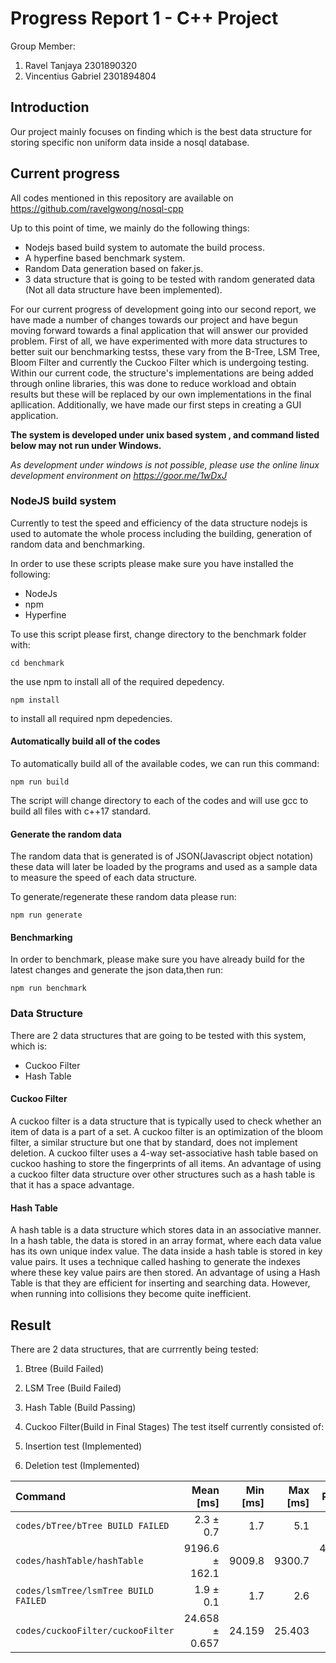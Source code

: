 # Progress Report 1 - C++ Project

Group Member:

1. Ravel Tanjaya 2301890320
2. Vincentius Gabriel 2301894804

## Introduction

Our project mainly focuses on finding which is the best data structure for storing specific non uniform data inside a nosql database.

## Current progress

All codes mentioned in this repository are available on https://github.com/ravelgwong/nosql-cpp

Up to this point of time, we mainly do the following things:

- Nodejs based build system to automate the build process.
- A hyperfine based benchmark system.
- Random Data generation based on faker.js.
- 3 data structure that is going to be tested with random generated data (Not all data structure have been implemented).

For our current progress of development going into our second report, we have made a number of changes towards our project and have begun moving forward towards a final application that will answer our provided problem. First of all, we have experimented with more data structures to better suit our benchmarking testss, these vary from the B-Tree, LSM Tree, Bloom Filter and currently the Cuckoo Filter which is undergoing testing. Within our current code, the structure's implementations are being added through online libraries, this was done to reduce workload and obtain results but these will be replaced by our own implementations in the final apllication. Additionally, we have made our first steps in creating a GUI application.

**The system is developed under unix based system , and command listed below may not run under Windows.**

_As development under windows is not possible, please use the online linux development environment on https://goor.me/1wDxJ_


### NodeJS build system

Currently to test the speed and efficiency of the data structure nodejs is used to automate the whole process including the building, generation of random data and benchmarking.

In order to use these scripts please make sure you have installed the following:

- NodeJs
- npm
- Hyperfine

To use this script please first, change directory to the benchmark folder with:

`cd benchmark`

the use npm to install all of the required depedency.

`npm install`

to install all required npm depedencies.

#### Automatically build all of the codes

To automatically build all of the available codes, we can run this command:

`npm run build`

The script will change directory to each of the codes and will use gcc to build all files with c++17 standard.

#### Generate the random data

The random data that is generated is of JSON(Javascript object notation) these data will later be loaded by the programs and used as a sample data to measure the speed of each data structure.

To generate/regenerate these random data please run:

`npm run generate`

#### Benchmarking

In order to benchmark, please make sure you have already build for the latest changes and generate the json data,then run:

`npm run benchmark`

### Data Structure

There are 2 data structures that are going to be tested with this system, which is:


- Cuckoo Filter
- Hash Table

#### Cuckoo Filter
A cuckoo filter is a data structure that is typically used to check whether an item of data is a part of a set. A cuckoo filter is an optimization of the bloom filter, a similar structure but one that by standard, does not implement deletion. A cuckoo filter uses a 4-way set-associative hash table based on cuckoo hashing to store the fingerprints of all items. An advantage of using a cuckoo filter data structure over other structures such as a hash table is that it has a space advantage.


#### Hash Table

A hash table is a data structure which stores data in an associative manner. In a hash table, the data is stored in an array format, where each data value has its own unique index value. The data inside a hash table is stored in key value pairs. It uses a technique called hashing to generate the indexes where these key value pairs are then stored.
An advantage of using a Hash Table is that they are efficient for inserting and searching data. However, when running into collisions they become quite inefficient.

## Result

There are 2 data structures, that are currrently being tested:

1. Btree (Build Failed)
2. LSM Tree (Build Failed)
3. Hash Table (Build Passing)
4. Cuckoo Filter(Build in Final Stages)
The test itself currently consisted of:

1. Insertion test (Implemented)
2. Deletion test (Implemented)

| Command                              |      Mean [ms] | Min [ms] | Max [ms] |         Relative |
| :----------------------------------- | -------------: | -------: | -------: | ---------------: |
| `codes/bTree/bTree BUILD FAILED`     |      2.3 ± 0.7 |      1.7 |      5.1 |      1.20 ± 0.37 |
| `codes/hashTable/hashTable`          | 9196.6 ± 162.1 |   9009.8 |   9300.7 | 4796.34 ± 256.59 |
| `codes/lsmTree/lsmTree BUILD FAILED` |      1.9 ± 0.1 |      1.7 |      2.6 |             1.00 |
| `codes/cuckooFilter/cuckooFilter` | 24.658 ± 0.657 | 24.159 | 25.403 | 1.07 ± 0.03 |

